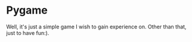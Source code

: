 # Pygame
Well, it's just a simple game I wish to gain experience on. Other than that, just to have fun:).

